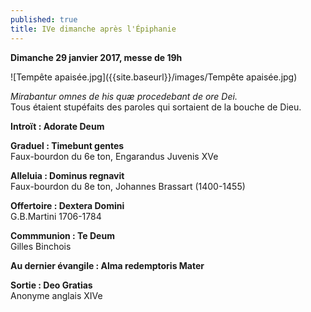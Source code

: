 ```yaml
---
published: true
title: IVe dimanche après l'Épiphanie
---
```

**Dimanche 29 janvier 2017, messe de 19h**

![Tempête apaisée.jpg]({{site.baseurl}}/images/Tempête apaisée.jpg)

*Mirabantur omnes de his quæ procedebant de ore Dei.*  
Tous étaient stupéfaits des paroles qui sortaient de la bouche de Dieu.

**Introït : Adorate Deum**

**Graduel : Timebunt gentes**  
Faux-bourdon du 6e ton, Engarandus Juvenis XVe

**Alleluia : Dominus regnavit**  
Faux-bourdon du 8e ton, Johannes Brassart (1400-1455)

**Offertoire : Dextera Domini**  
G.B.Martini 1706-1784

**Commmunion : Te Deum**  
Gilles Binchois

**Au dernier évangile : Alma redemptoris Mater**  

**Sortie : Deo Gratias**  
Anonyme anglais XIVe
